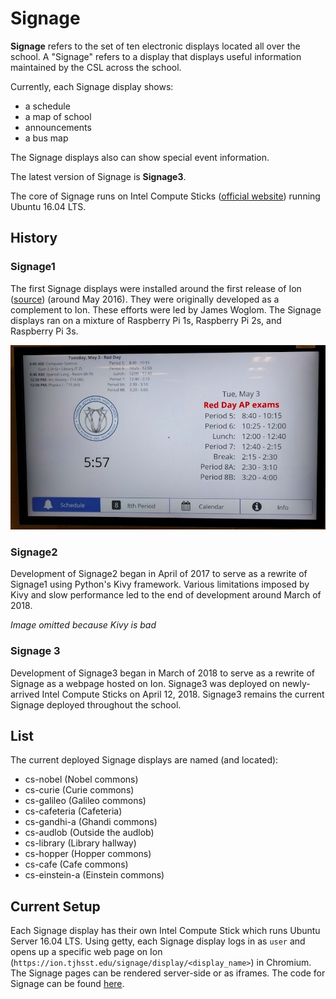 # Signage

**Signage** refers to the set of ten electronic displays located all over the school. A "Signage" refers to a display that displays useful information maintained by the CSL across the school.

Currently, each Signage display shows:

* a schedule
* a map of school
* announcements
* a bus map

The Signage displays also can show special event information.

The latest version of Signage is **Signage3**.

The core of Signage runs on Intel Compute Sticks \([official website](https://www.intel.com/content/www/us/en/products/boards-kits/compute-stick.html)\) running Ubuntu 16.04 LTS.

## History

### Signage1

The first Signage displays were installed around the first release of Ion \([source](https://tjhsst.edu/~jwoglom/ion.pdf)\) \(around May 2016\). They were originally developed as a complement to Ion. These efforts were led by James Woglom. The Signage displays ran on a mixture of Raspberry Pi 1s, Raspberry Pi 2s, and Raspberry Pi 3s.

![](../../.gitbook/assets/signage1.png)

### Signage2

Development of Signage2 began in April of 2017 to serve as a rewrite of Signage1 using Python's Kivy framework. Various limitations imposed by Kivy and slow performance led to the end of development around March of 2018.

_Image omitted because Kivy is bad_

### Signage 3

Development of Signage3 began in March of 2018 to serve as a rewrite of Signage as a webpage hosted on Ion. Signage3 was deployed on newly-arrived Intel Compute Sticks on April 12, 2018. Signage3 remains the current Signage deployed throughout the school.

## List

The current deployed Signage displays are named (and located):

* cs-nobel (Nobel commons)
* cs-curie (Curie commons)
* cs-galileo (Galileo commons)
* cs-cafeteria (Cafeteria)
* cs-gandhi-a (Ghandi commons)
* cs-audlob (Outside the audlob)
* cs-library (Library hallway)
* cs-hopper (Hopper commons)
* cs-cafe (Cafe commons)
* cs-einstein-a (Einstein commons)

## Current Setup

Each Signage display has their own Intel Compute Stick which runs Ubuntu Server 16.04 LTS. Using getty, each Signage display logs in as `user` and opens up a specific web page on Ion \(`https://ion.tjhsst.edu/signage/display/<display_name>`\) in Chromium. The Signage pages can be rendered server-side or as iframes. The code for Signage can be found [here](https://github.com/tjcsl/ion/tree/master/intranet/apps/signage).

